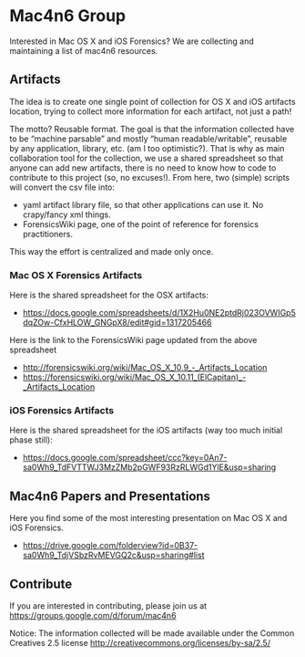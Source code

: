 # Mac4n6 Group

Interested in Mac OS X and iOS Forensics? We are collecting and maintaining a list of mac4n6 resources.


## Artifacts
The idea is to create one single point of collection for OS X and iOS artifacts location, trying to collect more information for each artifact, not just a path!

The motto? Reusable format. 
The goal is that the information collected have to be “machine parsable” and mostly “human readable/writable”, reusable by any application, library, etc. (am I too optimistic?). That is why as main collaboration tool for the collection, we use a shared spreadsheet so that anyone can add new artifacts, there is no need to know how to code to contribute to this project (so, no excuses!).
From here, two (simple) scripts will convert the csv file into:
* yaml artifact library file, so that other applications can use it. No crapy/fancy xml things.
* ForensicsWiki page, one of the point of reference for forensics practitioners.

This way the effort is centralized and made only once.



### Mac OS X Forensics Artifacts
Here is the shared spreadsheet for the OSX artifacts:
* https://docs.google.com/spreadsheets/d/1X2Hu0NE2ptdRj023OVWIGp5dqZOw-CfxHLOW_GNGpX8/edit#gid=1317205466 

Here is the link to the ForensicsWiki page updated from the above spreadsheet
* http://forensicswiki.org/wiki/Mac_OS_X_10.9_-_Artifacts_Location
* https://forensicswiki.org/wiki/Mac_OS_X_10.11_(ElCapitan)_-_Artifacts_Location


### iOS Forensics Artifacts
Here is the shared spreadsheet for the iOS artifacts (way too much initial phase still):
* https://docs.google.com/spreadsheet/ccc?key=0An7-sa0Wh9_TdFVTTWJ3MzZMb2pGWF93RzRLWGd1YlE&usp=sharing

## Mac4n6 Papers and Presentations
Here you find some of the most interesting presentation on Mac OS X and iOS Forensics.
* https://drive.google.com/folderview?id=0B37-sa0Wh9_TdjVSbzRvMEVGQ2c&usp=sharing#list

## Contribute
If you are interested in contributing, please join us at https://groups.google.com/d/forum/mac4n6

Notice: The information collected will be made available under the Common Creatives 2.5 license http://creativecommons.org/licenses/by-sa/2.5/

